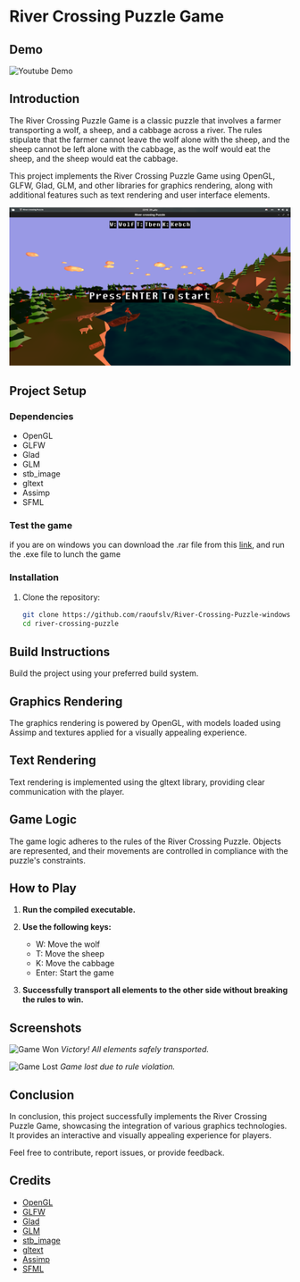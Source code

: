 # River Crossing Puzzle Game

## Demo 
![Youtube Demo](https://youtu.be/D9H7WFxlFcU)

## Introduction

The River Crossing Puzzle Game is a classic puzzle that involves a farmer transporting a wolf, a sheep, and a cabbage across a river. The rules stipulate that the farmer cannot leave the wolf alone with the sheep, and the sheep cannot be left alone with the cabbage, as the wolf would eat the sheep, and the sheep would eat the cabbage.

This project implements the River Crossing Puzzle Game using OpenGL, GLFW, Glad, GLM, and other libraries for graphics rendering, along with additional features such as text rendering and user interface elements.

![Initial Design](screenshots/screenshot_text_rendering.png)

## Project Setup

### Dependencies
- OpenGL
- GLFW
- Glad
- GLM
- stb_image
- gltext
- Assimp
- SFML

### Test the game
if you are on windows you can download the .rar file from this [link](https://drive.google.com/file/d/1bNo6hrjzTAfh5Y81zqyxEIHadYoYb2Bz/view?usp=sharing), and run the .exe file to lunch the game


### Installation

1. Clone the repository:
   ```bash
   git clone https://github.com/raoufslv/River-Crossing-Puzzle-windows.git
   cd river-crossing-puzzle

## Build Instructions

Build the project using your preferred build system.

## Graphics Rendering

The graphics rendering is powered by OpenGL, with models loaded using Assimp and textures applied for a visually appealing experience.

## Text Rendering

Text rendering is implemented using the gltext library, providing clear communication with the player.

## Game Logic

The game logic adheres to the rules of the River Crossing Puzzle. Objects are represented, and their movements are controlled in compliance with the puzzle's constraints.

## How to Play

1. **Run the compiled executable.**

2. **Use the following keys:**
   - W: Move the wolf
   - T: Move the sheep
   - K: Move the cabbage
   - Enter: Start the game

3. **Successfully transport all elements to the other side without breaking the rules to win.**

## Screenshots

![Game Won](screenshots/game_won.png)
*Victory! All elements safely transported.*

![Game Lost](screenshots/game_lost.png)
*Game lost due to rule violation.*

## Conclusion

In conclusion, this project successfully implements the River Crossing Puzzle Game, showcasing the integration of various graphics technologies. It provides an interactive and visually appealing experience for players.

Feel free to contribute, report issues, or provide feedback.

## Credits

- [OpenGL](https://www.opengl.org/)
- [GLFW](https://www.glfw.org/)
- [Glad](https://github.com/Dav1dde/glad)
- [GLM](https://github.com/g-truc/glm)
- [stb_image](https://github.com/nothings/stb)
- [gltext](https://github.com/vallentin/glText)
- [Assimp](https://www.assimp.org/)
- [SFML](https://www.sfml-dev.org/)
